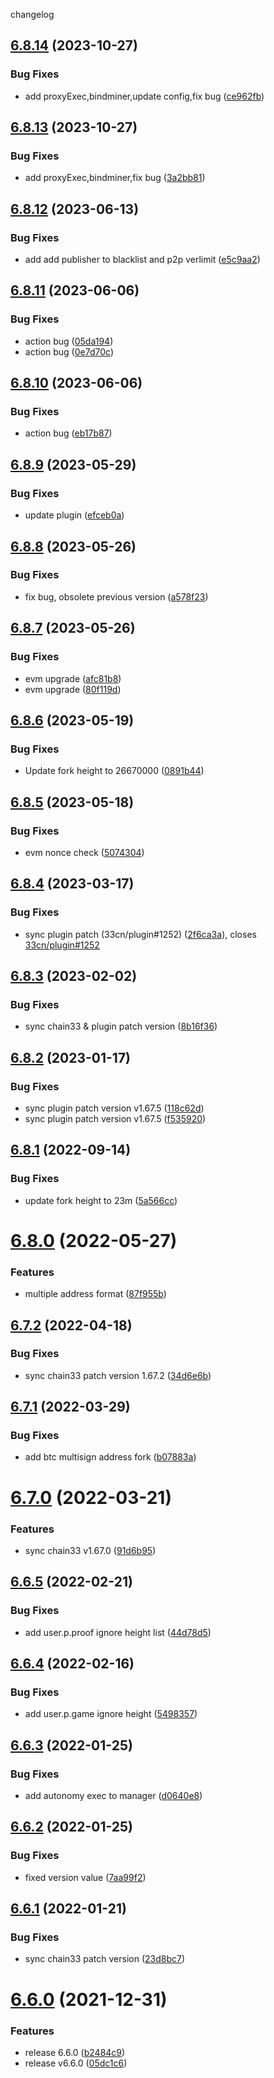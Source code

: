 changelog

<a name="6.8.14"></a>
## [6.8.14](https://github.com/bityuan/bityuan/compare/v6.8.13...v6.8.14) (2023-10-27)


### Bug Fixes

* add proxyExec,bindminer,update config,fix bug ([ce962fb](https://github.com/bityuan/bityuan/commit/ce962fb))

<a name="6.8.13"></a>
## [6.8.13](https://github.com/bityuan/bityuan/compare/v6.8.12...v6.8.13) (2023-10-27)


### Bug Fixes

* add proxyExec,bindminer,fix bug ([3a2bb81](https://github.com/bityuan/bityuan/commit/3a2bb81))

<a name="6.8.12"></a>
## [6.8.12](https://github.com/bityuan/bityuan/compare/v6.8.11...v6.8.12) (2023-06-13)


### Bug Fixes

* add add publisher to blacklist and p2p verlimit ([e5c9aa2](https://github.com/bityuan/bityuan/commit/e5c9aa2))

<a name="6.8.11"></a>
## [6.8.11](https://github.com/bityuan/bityuan/compare/v6.8.10...v6.8.11) (2023-06-06)


### Bug Fixes

* action bug ([05da194](https://github.com/bityuan/bityuan/commit/05da194))
* action bug ([0e7d70c](https://github.com/bityuan/bityuan/commit/0e7d70c))

<a name="6.8.10"></a>
## [6.8.10](https://github.com/bityuan/bityuan/compare/v6.8.9...v6.8.10) (2023-06-06)


### Bug Fixes

* action bug ([eb17b87](https://github.com/bityuan/bityuan/commit/eb17b87))

<a name="6.8.9"></a>
## [6.8.9](https://github.com/bityuan/bityuan/compare/v6.8.8...v6.8.9) (2023-05-29)


### Bug Fixes

* update plugin ([efceb0a](https://github.com/bityuan/bityuan/commit/efceb0a))

<a name="6.8.8"></a>
## [6.8.8](https://github.com/bityuan/bityuan/compare/v6.8.7...v6.8.8) (2023-05-26)


### Bug Fixes

* fix bug, obsolete previous version ([a578f23](https://github.com/bityuan/bityuan/commit/a578f23))

<a name="6.8.7"></a>
## [6.8.7](https://github.com/bityuan/bityuan/compare/v6.8.6...v6.8.7) (2023-05-26)


### Bug Fixes

* evm upgrade ([afc81b8](https://github.com/bityuan/bityuan/commit/afc81b8))
* evm upgrade ([80f119d](https://github.com/bityuan/bityuan/commit/80f119d))

<a name="6.8.6"></a>
## [6.8.6](https://github.com/bityuan/bityuan/compare/v6.8.5...v6.8.6) (2023-05-19)


### Bug Fixes

* Update fork height to 26670000 ([0891b44](https://github.com/bityuan/bityuan/commit/0891b44))

<a name="6.8.5"></a>
## [6.8.5](https://github.com/bityuan/bityuan/compare/v6.8.4...v6.8.5) (2023-05-18)


### Bug Fixes

* evm nonce check ([5074304](https://github.com/bityuan/bityuan/commit/5074304))

<a name="6.8.4"></a>
## [6.8.4](https://github.com/bityuan/bityuan/compare/v6.8.3...v6.8.4) (2023-03-17)


### Bug Fixes

* sync plugin patch (33cn/plugin#1252) ([2f6ca3a](https://github.com/bityuan/bityuan/commit/2f6ca3a)), closes [33cn/plugin#1252](https://github.com/33cn/plugin/issues/1252)

<a name="6.8.3"></a>
## [6.8.3](https://github.com/bityuan/bityuan/compare/v6.8.2...v6.8.3) (2023-02-02)


### Bug Fixes

* sync chain33 & plugin patch version ([8b16f36](https://github.com/bityuan/bityuan/commit/8b16f36))

<a name="6.8.2"></a>
## [6.8.2](https://github.com/bityuan/bityuan/compare/v6.8.1...v6.8.2) (2023-01-17)


### Bug Fixes

* sync plugin patch version v1.67.5 ([118c62d](https://github.com/bityuan/bityuan/commit/118c62d))
* sync plugin patch version v1.67.5 ([f535920](https://github.com/bityuan/bityuan/commit/f535920))

<a name="6.8.1"></a>
## [6.8.1](https://github.com/bityuan/bityuan/compare/v6.8.0...v6.8.1) (2022-09-14)


### Bug Fixes

* update fork height to 23m ([5a566cc](https://github.com/bityuan/bityuan/commit/5a566cc))

<a name="6.8.0"></a>
# [6.8.0](https://github.com/bityuan/bityuan/compare/v6.7.2...v6.8.0) (2022-05-27)


### Features

* multiple address format ([87f955b](https://github.com/bityuan/bityuan/commit/87f955b))

<a name="6.7.2"></a>
## [6.7.2](https://github.com/bityuan/bityuan/compare/v6.7.1...v6.7.2) (2022-04-18)


### Bug Fixes

* sync chain33 patch version 1.67.2 ([34d6e6b](https://github.com/bityuan/bityuan/commit/34d6e6b))

<a name="6.7.1"></a>
## [6.7.1](https://github.com/bityuan/bityuan/compare/v6.7.0...v6.7.1) (2022-03-29)


### Bug Fixes

* add btc multisign address fork ([b07883a](https://github.com/bityuan/bityuan/commit/b07883a))

<a name="6.7.0"></a>
# [6.7.0](https://github.com/bityuan/bityuan/compare/v6.6.5...v6.7.0) (2022-03-21)


### Features

* sync chain33 v1.67.0 ([91d6b95](https://github.com/bityuan/bityuan/commit/91d6b95))

<a name="6.6.5"></a>
## [6.6.5](https://github.com/bityuan/bityuan/compare/v6.6.4...v6.6.5) (2022-02-21)


### Bug Fixes

* add user.p.proof ignore height list ([44d78d5](https://github.com/bityuan/bityuan/commit/44d78d5))

<a name="6.6.4"></a>
## [6.6.4](https://github.com/bityuan/bityuan/compare/v6.6.3...v6.6.4) (2022-02-16)


### Bug Fixes

* add user.p.game ignore height ([5498357](https://github.com/bityuan/bityuan/commit/5498357))

<a name="6.6.3"></a>
## [6.6.3](https://github.com/bityuan/bityuan/compare/v6.6.2...v6.6.3) (2022-01-25)


### Bug Fixes

* add autonomy exec to manager ([d0640e8](https://github.com/bityuan/bityuan/commit/d0640e8))

<a name="6.6.2"></a>
## [6.6.2](https://github.com/bityuan/bityuan/compare/v6.6.1...v6.6.2) (2022-01-25)


### Bug Fixes

* fixed version value ([7aa99f2](https://github.com/bityuan/bityuan/commit/7aa99f2))

<a name="6.6.1"></a>
## [6.6.1](https://github.com/bityuan/bityuan/compare/v6.6.0...v6.6.1) (2022-01-21)


### Bug Fixes

* sync chain33 patch version ([23d8bc7](https://github.com/bityuan/bityuan/commit/23d8bc7))

<a name="6.6.0"></a>
# [6.6.0](https://github.com/bityuan/bityuan/compare/v6.5.2...v6.6.0) (2021-12-31)


### Features

* release 6.6.0 ([b2484c9](https://github.com/bityuan/bityuan/commit/b2484c9))
* release v6.6.0 ([05dc1c6](https://github.com/bityuan/bityuan/commit/05dc1c6))
